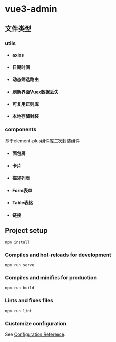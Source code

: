 # vue3-admin

## 文件类型

### utils

- #### axios

- #### 日期时间

- #### 动态筛选路由

- #### 刷新界面Vuex数据丢失

- #### 可复用正则库

- #### 本地存储封装



### components

基于element-plus组件库二次封装组件

- #### 面包屑

- #### 卡片

- #### 描述列表

- #### Form表单

- #### Table表格

- #### 链接

## Project setup

```
npm install
```

### Compiles and hot-reloads for development

```
npm run serve
```

### Compiles and minifies for production

```
npm run build
```

### Lints and fixes files

```
npm run lint
```

### Customize configuration

See [Configuration Reference](https://cli.vuejs.org/config/).
